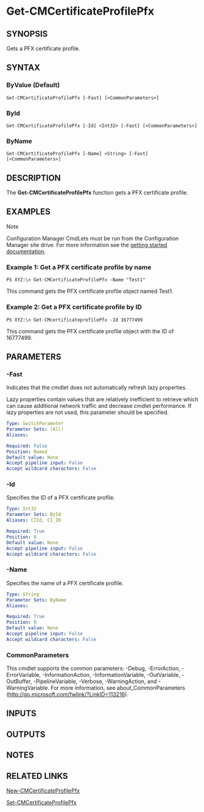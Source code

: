 ﻿---
external help file: AdminUI.PS.Dcm-help.xml
ms.assetid: C2319974-8CEA-4FA1-99D0-24DA994351AE
online version: https://go.microsoft.com/fwlink/?linkid=834166
schema: 2.0.0
---

# Get-CMCertificateProfilePfx

## SYNOPSIS
Gets a PFX certificate profile.

## SYNTAX

### ByValue (Default)
```
Get-CMCertificateProfilePfx [-Fast] [<CommonParameters>]
```

### ById
```
Get-CMCertificateProfilePfx [-Id] <Int32> [-Fast] [<CommonParameters>]
```

### ByName
```
Get-CMCertificateProfilePfx [-Name] <String> [-Fast] [<CommonParameters>]
```

## DESCRIPTION
The **Get-CMCertificateProfilePfx** function gets a PFX certificate profile.

## EXAMPLES

> [!NOTE]
> Configuration Manager CmdLets must be run from the Configuration Manager site drive.  For more information see the [getting started documentation](https://docs.microsoft.com/en-us/powershell/sccm/overview).


### Example 1: Get a PFX certificate profile by name
```
PS XYZ:\> Get-CMCertificateProfilePfx -Name "Test1"
```

This command gets the PFX certificate profile object named Test1.

### Example 2: Get a PFX certificate profile by ID
```
PS XYZ:\> Get-CMcertificateprofilePfx -Id 16777499
```

This command gets the PFX certificate profile object with the ID of 16777499.

## PARAMETERS

### -Fast
Indicates that the cmdlet does not automatically refresh lazy properties.

Lazy properties contain values that are relatively inefficient to retrieve which can cause additional network traffic and decrease cmdlet performance.
If lazy properties are not used, this parameter should be specified.

```yaml
Type: SwitchParameter
Parameter Sets: (All)
Aliases: 

Required: False
Position: Named
Default value: None
Accept pipeline input: False
Accept wildcard characters: False
```

### -Id
Specifies the ID of a PFX certificate profile.

```yaml
Type: Int32
Parameter Sets: ById
Aliases: CIId, CI_ID

Required: True
Position: 0
Default value: None
Accept pipeline input: False
Accept wildcard characters: False
```

### -Name
Specifies the name of a PFX certificate profile.

```yaml
Type: String
Parameter Sets: ByName
Aliases: 

Required: True
Position: 0
Default value: None
Accept pipeline input: False
Accept wildcard characters: False
```

### CommonParameters
This cmdlet supports the common parameters: -Debug, -ErrorAction, -ErrorVariable, -InformationAction, -InformationVariable, -OutVariable, -OutBuffer, -PipelineVariable, -Verbose, -WarningAction, and -WarningVariable. For more information, see about_CommonParameters (http://go.microsoft.com/fwlink/?LinkID=113216).

## INPUTS

## OUTPUTS

## NOTES

## RELATED LINKS

[New-CMCertificateProfilePfx](New-CMCertificateProfilePfx.md)

[Set-CMCertificateProfilePfx](Set-CMCertificateProfilePfx.md)



